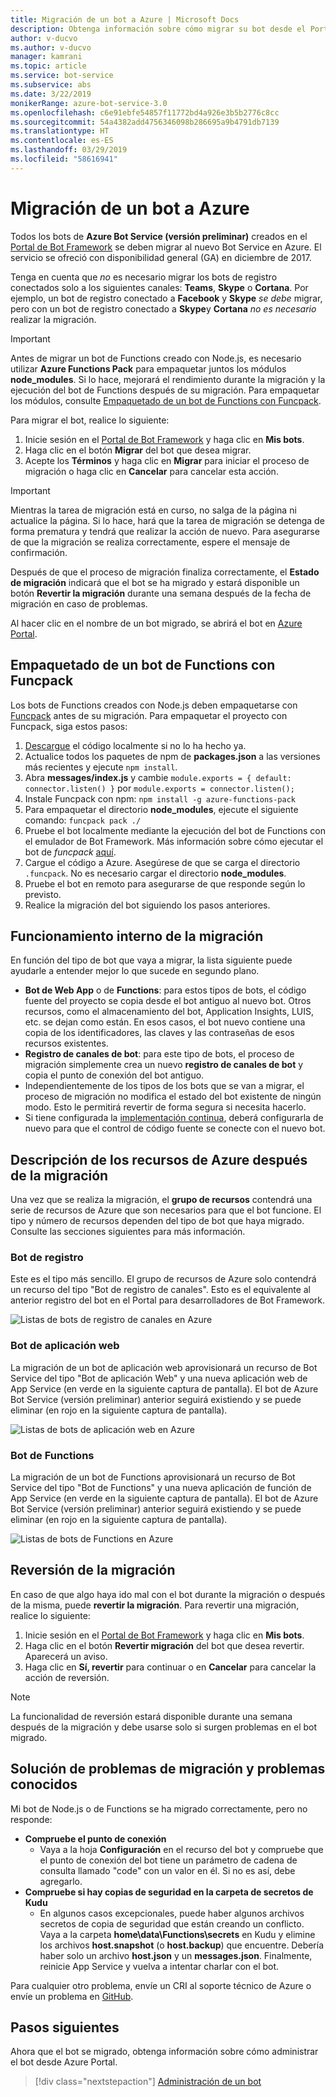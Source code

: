 ```yaml
---
title: Migración de un bot a Azure | Microsoft Docs
description: Obtenga información sobre cómo migrar su bot desde el Portal de Bot Framework heredado a un servicio de bot en Azure portal.
author: v-ducvo
ms.author: v-ducvo
manager: kamrani
ms.topic: article
ms.service: bot-service
ms.subservice: abs
ms.date: 3/22/2019
monikerRange: azure-bot-service-3.0
ms.openlocfilehash: c6e91ebfe54857f11772bd4a926e3b5b2776c8cc
ms.sourcegitcommit: 54a4382add4756346098b286695a9b4791db7139
ms.translationtype: HT
ms.contentlocale: es-ES
ms.lasthandoff: 03/29/2019
ms.locfileid: "58616941"
---
```

# <a name="migrate-your-bot-to-azure"></a>Migración de un bot a Azure

Todos los bots de **Azure Bot Service (versión preliminar)** creados en el [Portal de Bot Framework](http://dev.botframework.com) se deben migrar al nuevo Bot Service en Azure. El servicio se ofreció con disponibilidad general (GA) en diciembre de 2017. 

Tenga en cuenta que *no* es necesario migrar los bots de registro conectados solo a los siguientes canales: **Teams**, **Skype** o **Cortana**. Por ejemplo, un bot de registro conectado a **Facebook** y **Skype** *se debe* migrar, pero con un bot de registro conectado a **Skype**y **Cortana** *no es necesario* realizar la migración.

> [!IMPORTANT]
> Antes de migrar un bot de Functions creado con Node.js, es necesario utilizar **Azure Functions Pack** para empaquetar juntos los módulos **node_modules**. Si lo hace, mejorará el rendimiento durante la migración y la ejecución del bot de Functions después de su migración. Para empaquetar los módulos, consulte [Empaquetado de un bot de Functions con Funcpack](#package-a-functions-bot-with-funcpack).

Para migrar el bot, realice lo siguiente:

1. Inicie sesión en el [Portal de Bot Framework](http://dev.botframework.com) y haga clic en **Mis bots**.
2. Haga clic en el botón **Migrar** del bot que desea migrar.
3. Acepte los **Términos** y haga clic en **Migrar** para iniciar el proceso de migración o haga clic en **Cancelar** para cancelar esta acción.

> [!IMPORTANT]
> Mientras la tarea de migración está en curso, no salga de la página ni actualice la página. Si lo hace, hará que la tarea de migración se detenga de forma prematura y tendrá que realizar la acción de nuevo. Para asegurarse de que la migración se realiza correctamente, espere el mensaje de confirmación.

Después de que el proceso de migración finaliza correctamente, el **Estado de migración** indicará que el bot se ha migrado y estará disponible un botón **Revertir la migración** durante una semana después de la fecha de migración en caso de problemas.

Al hacer clic en el nombre de un bot migrado, se abrirá el bot en [Azure Portal](http://portal.azure.com).

## <a name="package-a-functions-bot-with-funcpack"></a>Empaquetado de un bot de Functions con Funcpack

Los bots de Functions creados con Node.js deben empaquetarse con [Funcpack](https://github.com/Azure/azure-functions-pack) antes de su migración. Para empaquetar el proyecto con Funcpack, siga estos pasos:

1.  [Descargue](bot-service-build-download-source-code.md) el código localmente si no lo ha hecho ya.
2.  Actualice todos los paquetes de npm de **packages.json** a las versiones más recientes y ejecute `npm install`.
3.  Abra **messages/index.js** y cambie `module.exports = { default: connector.listen() }` por `module.exports = connector.listen();`
4.  Instale Funcpack con npm: `npm install -g azure-functions-pack`
5.  Para empaquetar el directorio **node_modules**, ejecute el siguiente comando: `funcpack pack ./`
6.  Pruebe el bot localmente mediante la ejecución del bot de Functions con el emulador de Bot Framework. Más información sobre cómo ejecutar el bot de *funcpack* [aquí](https://github.com/Azure/azure-functions-pack#how-to-run). 
7.  Cargue el código a Azure. Asegúrese de que se carga el directorio `.funcpack`. No es necesario cargar el directorio **node_modules**.
8. Pruebe el bot en remoto para asegurarse de que responde según lo previsto.
9. Realice la migración del bot siguiendo los pasos anteriores.

## <a name="migration-under-the-hood"></a>Funcionamiento interno de la migración

En función del tipo de bot que vaya a migrar, la lista siguiente puede ayudarle a entender mejor lo que sucede en segundo plano.

* **Bot de Web App** o de **Functions**: para estos tipos de bots, el código fuente del proyecto se copia desde el bot antiguo al nuevo bot. Otros recursos, como el almacenamiento del bot, Application Insights, LUIS, etc. se dejan como están. En esos casos, el bot nuevo contiene una copia de los identificadores, las claves y las contraseñas de esos recursos existentes. 
* **Registro de canales de bot**: para este tipo de bots, el proceso de migración simplemente crea un nuevo **registro de canales de bot** y copia el punto de conexión del bot antiguo. 
* Independientemente de los tipos de los bots que se van a migrar, el proceso de migración no modifica el estado del bot existente de ningún modo. Esto le permitirá revertir de forma segura si necesita hacerlo.
* Si tiene configurada la [implementación continua](bot-service-build-continuous-deployment.md), deberá configurarla de nuevo para que el control de código fuente se conecte con el nuevo bot.

## <a name="understanding-azure-resources-after-migration"></a>Descripción de los recursos de Azure después de la migración
Una vez que se realiza la migración, el **grupo de recursos** contendrá una serie de recursos de Azure que son necesarios para que el bot funcione. El tipo y número de recursos dependen del tipo de bot que haya migrado. Consulte las secciones siguientes para más información.

### <a name="registration-bot"></a>Bot de registro

Este es el tipo más sencillo. El grupo de recursos de Azure solo contendrá un recurso del tipo "Bot de registro de canales". Esto es el equivalente al anterior registro del bot en el Portal para desarrolladores de Bot Framework.

![Listas de bots de registro de canales en Azure](~/media/bot-service-migrate-bot/channel-registration-bot.png)

### <a name="web-app-bot"></a>Bot de aplicación web
La migración de un bot de aplicación web aprovisionará un recurso de Bot Service del tipo "Bot de aplicación Web" y una nueva aplicación web de App Service (en verde en la siguiente captura de pantalla). El bot de Azure Bot Service (versión preliminar) anterior seguirá existiendo y se puede eliminar (en rojo en la siguiente captura de pantalla).

![Listas de bots de aplicación web en Azure](~/media/bot-service-migrate-bot/web-app-bot.png)

### <a name="functions-bot"></a>Bot de Functions
La migración de un bot de Functions aprovisionará un recurso de Bot Service del tipo "Bot de Functions" y una nueva aplicación de función de App Service (en verde en la siguiente captura de pantalla). El bot de Azure Bot Service (versión preliminar) anterior seguirá existiendo y se puede eliminar (en rojo en la siguiente captura de pantalla).

![Listas de bots de Functions en Azure](~/media/bot-service-migrate-bot/functions-bot.png)


## <a name="roll-back-migration"></a>Reversión de la migración

En caso de que algo haya ido mal con el bot durante la migración o después de la misma, puede **revertir la migración**. Para revertir una migración, realice lo siguiente:

1. Inicie sesión en el [Portal de Bot Framework](http://dev.botframework.com) y haga clic en **Mis bots**.
2. Haga clic en el botón **Revertir migración** del bot que desea revertir. Aparecerá un aviso.
3. Haga clic en **Sí, revertir** para continuar o en **Cancelar** para cancelar la acción de reversión.

> [!NOTE]
> La funcionalidad de reversión estará disponible durante una semana después de la migración y debe usarse solo si surgen problemas en el bot migrado.

## <a name="migration-troubleshootingknown-issues"></a>Solución de problemas de migración y problemas conocidos
Mi bot de Node.js o de Functions se ha migrado correctamente, pero no responde:

* **Compruebe el punto de conexión**
  * Vaya a la hoja **Configuración** en el recurso del bot y compruebe que el punto de conexión del bot tiene un parámetro de cadena de consulta llamado "code" con un valor en él. Si no es así, debe agregarlo.
* **Compruebe si hay copias de seguridad en la carpeta de secretos de Kudu**
  * En algunos casos excepcionales, puede haber algunos archivos secretos de copia de seguridad que están creando un conflicto. Vaya a la carpeta **home\data\Functions\secrets** en Kudu y elimine los archivos **host.snapshot** (o **host.backup**) que encuentre. Debería haber solo un archivo **host.json** y un **messages.json**. Finalmente, reinicie App Service y vuelva a intentar charlar con el bot.

Para cualquier otro problema, envíe un CRI al soporte técnico de Azure o envíe un problema en [GitHub](https://github.com/MicrosoftDocs/bot-framework-docs/issues).


## <a name="next-steps"></a>Pasos siguientes

Ahora que el bot se migrado, obtenga información sobre cómo administrar el bot desde Azure Portal.

> [!div class="nextstepaction"]
> [Administración de un bot](bot-service-manage-overview.md)

